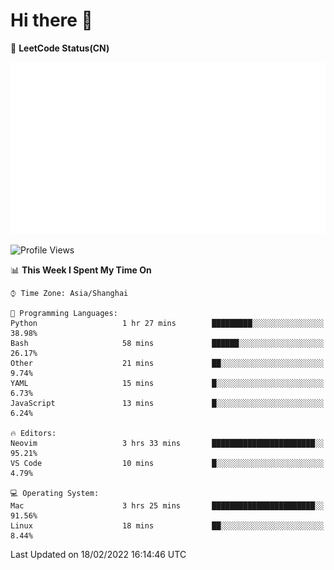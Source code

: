 # Hi there 👋

📝 **LeetCode Status(CN)**

![wsmbsbbz's LeetCode status](https://github.com/wsmbsbbz/wsmbsbbz/blob/main/status.svg)

<!--
**wsmbsbbz/wsmbsbbz** is a ✨ _special_ ✨ repository because its `README.md` (this file) appears on your GitHub profile.

Here are some ideas to get you started:

- 🔭 I’m currently working on ...
- 🌱 I’m currently learning ...
- 👯 I’m looking to collaborate on ...
- 🤔 I’m looking for help with ...
- 💬 Ask me about ...
- 📫 How to reach me: ...
- 😄 Pronouns: ...
- ⚡ Fun fact: ...
-->
<!--START_SECTION:waka-->
![Profile Views](http://img.shields.io/badge/Profile%20Views-0-blue)

📊 **This Week I Spent My Time On** 

```text
⌚︎ Time Zone: Asia/Shanghai

💬 Programming Languages: 
Python                   1 hr 27 mins        █████████░░░░░░░░░░░░░░░░   38.98% 
Bash                     58 mins             ██████░░░░░░░░░░░░░░░░░░░   26.17% 
Other                    21 mins             ██░░░░░░░░░░░░░░░░░░░░░░░   9.74% 
YAML                     15 mins             █░░░░░░░░░░░░░░░░░░░░░░░░   6.73% 
JavaScript               13 mins             █░░░░░░░░░░░░░░░░░░░░░░░░   6.24%

🔥 Editors: 
Neovim                   3 hrs 33 mins       ███████████████████████░░   95.21% 
VS Code                  10 mins             █░░░░░░░░░░░░░░░░░░░░░░░░   4.79%

💻 Operating System: 
Mac                      3 hrs 25 mins       ███████████████████████░░   91.56% 
Linux                    18 mins             ██░░░░░░░░░░░░░░░░░░░░░░░   8.44%

```


 Last Updated on 18/02/2022 16:14:46 UTC
<!--END_SECTION:waka-->
